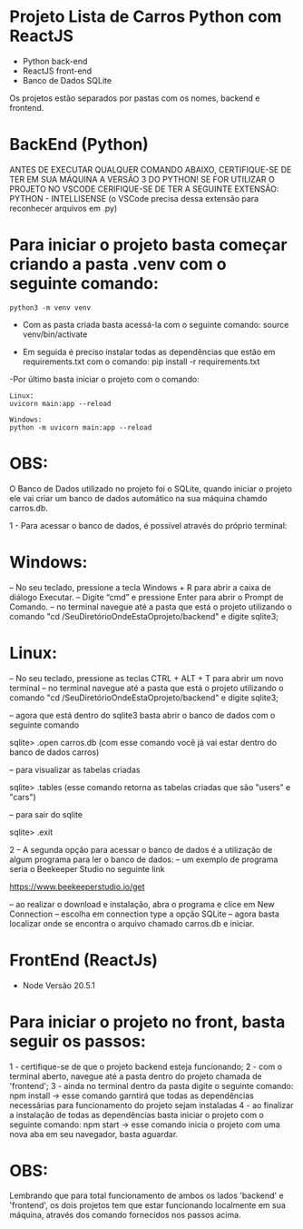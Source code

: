 # Projeto Lista de Carros Python com ReactJS

- Python back-end
- ReactJS front-end
- Banco de Dados SQLite

Os projetos estão separados por pastas com os nomes, backend e frontend.


# BackEnd (Python)

ANTES DE EXECUTAR QUALQUER COMANDO ABAIXO, CERTIFIQUE-SE DE TER EM SUA MÁQUINA A VERSÃO 3 DO PYTHON!
SE FOR UTILIZAR O PROJETO NO VSCODE CERIFIQUE-SE DE TER A SEGUINTE EXTENSÃO:
    PYTHON - INTELLISENSE (o VSCode precisa dessa extensão para reconhecer arquivos em .py)

# Para iniciar o projeto basta começar criando a pasta .venv com o seguinte comando:
    python3 -m venv venv

- Com as pasta criada basta acessá-la com o seguinte comando:
    source venv/bin/activate

- Em seguida é preciso instalar todas as dependências que estão em requirements.txt com o comando:
    pip install -r requirements.txt

-Por último basta iniciar o projeto com o comando:

    Linux:
    uvicorn main:app --reload

    Windows:
    python -m uvicorn main:app --reload


# OBS: 

O Banco de Dados utilizado no projeto foi o SQLite, quando iniciar o projeto ele vai criar um banco de dados automático na sua máquina chamdo carros.db.

1 - Para acessar o banco de dados, é possível através do próprio terminal:

# Windows:
– No seu teclado, pressione a tecla Windows + R para abrir a caixa de diálogo Executar.
– Digite “cmd” e pressione Enter para abrir o Prompt de Comando.
– no terminal navegue até a pasta que está o projeto utilizando o comando "cd /SeuDiretórioOndeEstaOprojeto/backend" e digite sqlite3;

# Linux:
– No seu teclado, pressione as teclas CTRL + ALT + T para abrir um novo terminal
– no terminal navegue até a pasta que está o projeto utilizando o comando "cd /SeuDiretórioOndeEstaOprojeto/backend" e digite sqlite3;

– agora que está dentro do sqlite3 basta abrir o banco de dados com o seguinte comando

  sqlite> .open carros.db
  (com esse comando você já vai estar dentro do banco de dados carros)

– para visualizar as tabelas criadas

  sqlite> .tables
  (esse comando retorna as tabelas criadas que são "users" e "cars")

– para sair do sqlite

  sqlite> .exit

2 – A segunda opção para acessar o banco de dados é a utilização de algum programa para ler o banco de dados:
– um exemplo de programa seria o Beekeeper Studio no seguinte link

  https://www.beekeeperstudio.io/get

– ao realizar o download e instalação, abra o programa e clice em New Connection
– escolha em connection type a opção SQLite
– agora basta localizar onde se encontra o arquivo chamado carros.db e iniciar.



# FrontEnd (ReactJs)

- Node Versão 20.5.1

# Para iniciar o projeto no front, basta seguir os passos:

1 - certifique-se de que o projeto backend esteja funcionando;
2 - com o terminal aberto, navegue até a pasta dentro do projeto chamada de 'frontend';
3 - ainda no terminal dentro da pasta digite o seguinte comando:
    npm install   -> esse comando garntirá que todas as dependências necessárias para funcionamento
                     do projeto sejam instaladas
4 - ao finalizar a instalação de todas as dependências basta iniciar o projeto com o seguinte comando:
    npm start   -> esse comando inicia o projeto com uma nova aba em seu navegador, basta aguardar.

# OBS:

Lembrando que para total funcionamento de ambos os lados 'backend' e 'frontend', os dois projetos tem que estar funcionando localmente em sua máquina, através dos comando fornecidos nos passos acima.

